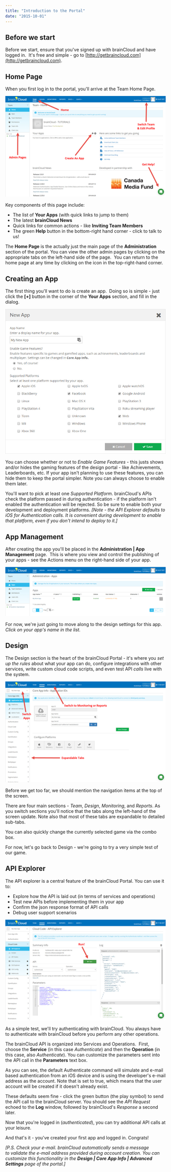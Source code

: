 ```yaml
---
title: "Introduction to the Portal"
date: "2015-10-01"
---
```


## Before we start

Before we start, ensure that you've signed up with brainCloud and have logged in.  It's free and simple - go to [http://getbraincloud.com](http://getbraincloud.com).

## Home Page

When you first log in to the portal, you'll arrive at the Team Home Page.

[![brainCloud Home](images/brainCloud_dashboard_home.jpg)](/apidocs/wp-content/uploads/2016/08/brainCloud_dashboard_home.jpg)

Key components of this page include:

- The list of **Your Apps** (with quick links to jump to them)
- The latest **brainCloud News**
- Quick links for common actions - like **Inviting Team Members**
- The green **Help** button in the bottom-right hand corner - click to talk to us!

The **Home Page** is the actually just the main page of the **Administration** section of the portal. You can view the other admin pages by clicking on the appropriate tabs on the left-hand side of the page.  You can return to the home page at any time by clicking on the **<Gear>** icon in the top-right-hand corner.

## Creating an App

The first thing you'll want to do is create an app.  Doing so is simple - just click the **\[+\]** button in the corner of the **Your Apps** section, and fill in the dialog.

[![brainCloud](images/brainCloud_dashboard_newApp.jpg)](/apidocs/wp-content/uploads/2016/08/brainCloud_dashboard_newApp.jpg)

You can choose whether or not to _Enable Game Features_ - this justs shows and/or hides the gaming features of the design portal - like Achievements, Leaderboards, etc. If your app isn't planning to use these features, you can hide them to keep the portal simpler. Note you can always choose to enable them later.

You'll want to pick at least one _Supported Platform_. brainCloud's APIs check the platform passed in during authentication - if the platform isn't enabled the authentication will be rejected. So be sure to enable both your development and deployment platforms. _\[Note - the API Explorer defaults to iOS for Authentication calls. It is convenient during development to enable that platform, even if you don't intend to deploy to it.\]_

## App Management

After creating the app you'll be placed in the **Administration | App Management** page.  This is where you view and control the publishing of your apps - see the Actions menu on the right-hand side of your app.

[![brainCloud](images/brainCloud_dashboard_appsList.jpg)](/apidocs/wp-content/uploads/2016/08/brainCloud_dashboard_appsList.jpg)

For now, we're just going to move along to the design settings for this app. _Click on your app's name in the list._

## Design

The Design section is the heart of the brainCloud Portal - it's where you _set up the rules_ about what your app can do, configure integrations with other services, write custom cloud code scripts, and even test API _calls_ live with the system.

[![brainCloud](images/brainCloud_Dashboard_appIds.jpg)](/apidocs/wp-content/uploads/2016/08/brainCloud_Dashboard_appIds.jpg)

Before we get too far, we should mention the navigation items at the top of the screen.

There are four main sections - _Team_, _Design_, _Monitoring_, and _Reports_. As you switch sections you'll notice that the tabs along the left-hand of the screen update. Note also that most of these tabs are expandable to detailed sub-tabs.

You can also quickly change the currently selected game via the combo box.

For now, let's go back to Design - we're going to try a very simple test of our game.

## API Explorer

The API explorer is a central feature of the brainCloud Portal. You can use it to:

- Explore how the API is laid out (in terms of services and operations)
- Test new APIs before implementing them in your app
- Confirm the json response format of API calls
- Debug user support scenarios

[![brainCloud](images/brainCloud_dashboard_apiExpl.jpg)](/apidocs/wp-content/uploads/2016/08/brainCloud_dashboard_apiExpl.jpg)

As a simple test, we'll try authenticating with brainCloud. You always have to authenticate with brainCloud before you perform any other operations.

The brainCloud API is organized into Services and Operations.  First, choose the **Service** (in this case _Authenticate_) and then the **Operation** (in this case, also _Authenticate_). You can customize the parameters sent into the API call in the **Parameters** text box.

As you can see, the default Authenticate command will simulate and e-mail based authentication from an iOS device and is using the developer's e-mail address as the account. Note that _<forceCreate>_ is set to true, which means that the user account will be created if it doesn't already exist.

These defaults seem fine - click the green **<Run>** button (the play symbol) to send the API call to the brainCloud server. You should see the _API Request_ echoed to the **Log** window, followed by brainCloud's _Response_ a second later.

Now that you're logged in (_authenticated_), you can try additional API calls at your leisure.

And that's it - you've created your first app and logged in. Congrats!

_\[P.S. Check your e-mail. brainCloud automatically sends a message to validate the e-mail address provided during account creation. You can customize this functionality in the **Design | Core App Info | Advanced Settings** page of the portal.\]_
